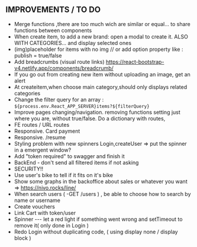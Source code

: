 ## IMPROVEMENTS / TO DO

- Merge functions ,there are too much wich are similar or equal... to share functions between components
- When create item, to add a new brand: open a modal to create it. ALSO WITH CATEGORIES... and display selected ones
- (img)placeholder for items with no img // or add option property like : publish = true/false
- Add breadcrumbs (visual route links) https://react-bootstrap-v4.netlify.app/components/breadcrumb/
- If you go out from creating new item without uploading an image, get an alert
- At createitem,when choose main category,should only displays related categories
- Change the filter query for an array : `${process.env.React_APP_SERVER}items?${filterQuery}`
- Improve pages changing/navigation. removing functions setting just where you are, without true/false. Do a dictionary with routes,
- FE routes / URL routes
- Responsive. Card payment
- Responsive. /resume
- Styling problem with new spinners Login,createUser => put the spinner in a emergent window?
- Add "token required" to swagger and finish it
- BackEnd - don't send all filtered items if not asking
- SECURITY!!
- Use user's bike to tell if it fits on it's bike
- Show some graphs in the backoffice about sales or whatever you want => https://nivo.rocks/line/
- When search users ( -GET /users ) , be able to choose how to search by name or username
- Create vouchers
- Link Cart with token/user
- Spinner --- let a red light if something went wrong and setTimeout to remove it( only done in Login )
- Redo Login without duplicating code, ( using display none / display block )

